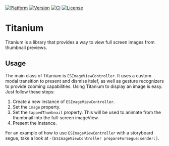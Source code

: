 [![Platform](https://img.shields.io/cocoapods/p/Titanium.svg?style=flat)](http://cocoadocs.org/docsets/Titanium)
[![Version](https://img.shields.io/cocoapods/v/Titanium.svg?style=flat)](http://cocoadocs.org/docsets/Titanium)
[![CI](http://img.shields.io/travis/quri/Titanium.svg?style=flat)](https://travis-ci.org/quri/Titanium)
[![License](https://img.shields.io/cocoapods/l/Titanium.svg?style=flat)](http://cocoadocs.org/docsets/Titanium)

Titanium
========

Titanium is a library that provides a way to view full screen images from thumbnail previews.

Usage
-----

The main class of Titanium is `ESImageViewController`. It uses a custom modal transition to present and dismiss itslef, as well as gesture recognizers to provide zooming capabilities.
Using Titanium to display an image is easy. Just follow these steps:

1. Create a new instance of `ESImageViewController`.
2. Set the `image` property.
3. Set the `tappedThumbnail` property. This will be used to animate from the thumbnail into the full-screen imageView.
4. Present the instance.

For an example of how to use `ESImageViewController` with a storyboard segue, take a look at `-[ESImageViewController prepareForSegue:sender:]`.
